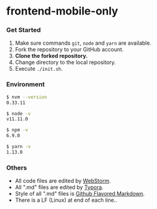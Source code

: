 # frontend-mobile-only

### Get Started

1. Make sure commands `git`, `node` and `yarn` are available.
2. Fork the repository to your GitHub account.
3. **Clone the forked repository.**
4. Change directory to the local repository.
5. Execute `./init.sh`.

### Environment

``` bash
$ nvm --version
0.33.11

$ node -v
v11.11.0

$ npm -v
6.9.0

$ yarn -v
1.13.0
```

### Others

- All code files are edited by [WebStorm](http://www.jetbrains.com/webstorm/).
- All ".md" files are edited by [Typora](http://typora.io/).
- Style of all ".md" files is [Github Flavored Markdown](https://guides.github.com/features/mastering-markdown/#GitHub-flavored-markdown).
- There is a LF (Linux) at end of each line..
